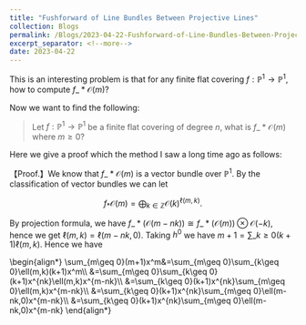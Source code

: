 ```yaml
---
title: "Fushforward of Line Bundles Between Projective Lines"
collection: Blogs
permalink: /Blogs/2023-04-22-Fushforward-of-Line-Bundles-Between-Projective-Lines
excerpt_separator: <!--more-->
date: 2023-04-22
---
```

This is an interesting problem is that for any finite flat covering $f:\mathbb{P}^1\to \mathbb{P}^1$, how to compute $f\_* \mathscr{O}(m)$?
<!--more-->

Now we want to find the following:

> Let $f:\mathbb{P}^1\to \mathbb{P}^1$ be a finite flat covering of degree $n$, what is $f\_* \mathscr{O}(m)$ where $m\geq 0$?

Here we give a proof which the method I saw a long time ago as follows:

【Proof.】We know that $f\_* \mathscr{O}(m)$ is a vector bundle over $\mathbb{P}^1$. By the classification of vector bundles we can let

$$
f_* \mathscr{O}(m)=\bigoplus_{k\in\mathbb{Z}}\mathscr{O}(k)^{\ell(m,k)}.
$$

By projection formula, we have $f\_* (\mathscr{O}(m-nk))\cong f\_* (\mathscr{O}(m))\otimes\mathscr{O}(-k)$, hence we get $\ell(m,k)=\ell(m-nk,0)$.
Taking $h^0$ we have $m+1=\sum\_{k\geq 0}(k+1)\ell(m,k)$. Hence we have
<html>
<head>
  <meta charset="utf-8">
  <meta name="viewport" content="width=device-width">
  <script src="https://polyfill.io/v3/polyfill.min.js?features=es6"></script>
  <script id="MathJax-script" async
          src="https://cdn.jsdelivr.net/npm/mathjax@3/es5/tex-mml-chtml.js">
  </script>
</head>
<body>
<p>
\begin{align*}
\sum_{m\geq 0}(m+1)x^m&=\sum_{m\geq 0}\sum_{k\geq 0}\ell(m,k)(k+1)x^m\\
  &=\sum_{m\geq 0}\sum_{k\geq 0}(k+1)x^{nk}\ell(m,k)x^{m-nk}\\
  &=\sum_{k\geq 0}(k+1)x^{nk}\sum_{m\geq 0}\ell(m,k)x^{m-nk}\\
  &=\sum_{k\geq 0}(k+1)x^{nk}\sum_{m\geq 0}\ell(m-nk,0)x^{m-nk}\\
  &=\sum_{k\geq 0}(k+1)x^{nk}\sum_{m\geq 0}\ell(m-nk,0)x^{m-nk}
\end{align*}
</p>
</body>
</html>
